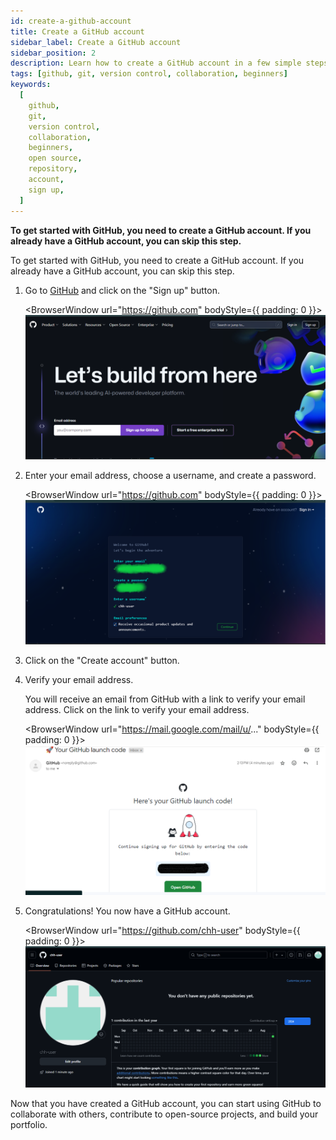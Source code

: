 ```yaml
---
id: create-a-github-account
title: Create a GitHub account
sidebar_label: Create a GitHub account
sidebar_position: 2
description: Learn how to create a GitHub account in a few simple steps. Get started with GitHub and start collaborating with others, contributing to open-source projects, and building your portfolio.
tags: [github, git, version control, collaboration, beginners]
keywords:
  [
    github,
    git,
    version control,
    collaboration,
    beginners,
    open source,
    repository,
    account,
    sign up,
  ]
---
```


**To get started with GitHub, you need to create a GitHub account. If you already have a GitHub account, you can skip this step.**

To get started with GitHub, you need to create a GitHub account. If you already have a GitHub account, you can skip this step.

1. Go to [GitHub](https://github.com/) and click on the "Sign up" button.

   <BrowserWindow url="https://github.com" bodyStyle={{ padding: 0 }}>
   ![GitHub Sign Up](img-1.png)
   </BrowserWindow>

2. Enter your email address, choose a username, and create a password.

   <BrowserWindow url="https://github.com" bodyStyle={{ padding: 0 }}>
   ![Create Account](img-2.png)
   </BrowserWindow>

3. Click on the "Create account" button.
4. Verify your email address.

   You will receive an email from GitHub with a link to verify your email address. Click on the link to verify your email address.

   <BrowserWindow url="https://mail.google.com/mail/u/..." bodyStyle={{ padding: 0 }}>
   ![Verify Email](img-3.png)
   </BrowserWindow>

5. Congratulations! You now have a GitHub account.

   <BrowserWindow url="https://github.com/chh-user" bodyStyle={{ padding: 0 }}>
   ![GitHub account](img-4.png)
   </BrowserWindow>

Now that you have created a GitHub account, you can start using GitHub to collaborate with others, contribute to open-source projects, and build your portfolio.
